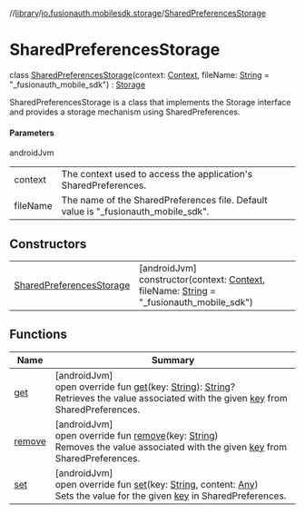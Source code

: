//[library](../../../index.md)/[io.fusionauth.mobilesdk.storage](../index.md)/[SharedPreferencesStorage](index.md)

# SharedPreferencesStorage

class [SharedPreferencesStorage](index.md)(context: [Context](https://developer.android.com/reference/kotlin/android/content/Context.html), fileName: [String](https://kotlinlang.org/api/latest/jvm/stdlib/kotlin/-string/index.html) = &quot;_fusionauth_mobile_sdk&quot;) : [Storage](../-storage/index.md)

SharedPreferencesStorage is a class that implements the Storage interface and provides a storage mechanism using SharedPreferences.

#### Parameters

androidJvm

| | |
|---|---|
| context | The context used to access the application's SharedPreferences. |
| fileName | The name of the SharedPreferences file. Default value is &quot;_fusionauth_mobile_sdk&quot;. |

## Constructors

| | |
|---|---|
| [SharedPreferencesStorage](-shared-preferences-storage.md) | [androidJvm]<br>constructor(context: [Context](https://developer.android.com/reference/kotlin/android/content/Context.html), fileName: [String](https://kotlinlang.org/api/latest/jvm/stdlib/kotlin/-string/index.html) = &quot;_fusionauth_mobile_sdk&quot;) |

## Functions

| Name | Summary |
|---|---|
| [get](get.md) | [androidJvm]<br>open override fun [get](get.md)(key: [String](https://kotlinlang.org/api/latest/jvm/stdlib/kotlin/-string/index.html)): [String](https://kotlinlang.org/api/latest/jvm/stdlib/kotlin/-string/index.html)?<br>Retrieves the value associated with the given [key](get.md) from SharedPreferences. |
| [remove](remove.md) | [androidJvm]<br>open override fun [remove](remove.md)(key: [String](https://kotlinlang.org/api/latest/jvm/stdlib/kotlin/-string/index.html))<br>Removes the value associated with the given [key](remove.md) from SharedPreferences. |
| [set](set.md) | [androidJvm]<br>open override fun [set](set.md)(key: [String](https://kotlinlang.org/api/latest/jvm/stdlib/kotlin/-string/index.html), content: [Any](https://kotlinlang.org/api/latest/jvm/stdlib/kotlin/-any/index.html))<br>Sets the value for the given [key](set.md) in SharedPreferences. |
